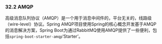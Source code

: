 ### 32.2 AMQP
高级消息队列协议（AMQP）是一个用于消息中间件的，平台无关的，线路级（wire-level）协议。Spring AMQP项目使用Spring的核心概念开发基于AMQP的消息解决方案，Spring Boot为通过RabbitMQ使用AMQP提供了一些便利，包括`spring-boot-starter-amqp`‘Starter’。

